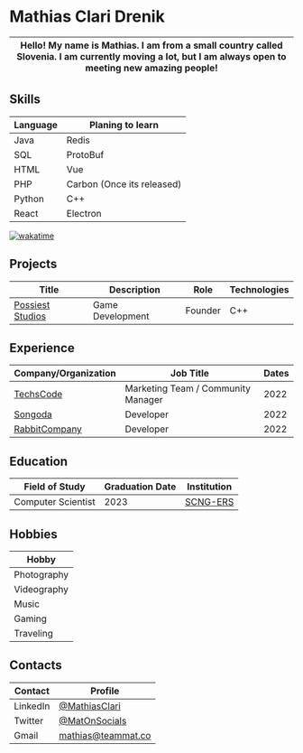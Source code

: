 
# Mathias Clari Drenik
|Hello! My name is Mathias. I am from a small country called Slovenia. I am currently moving a lot, but I am always open to meeting new amazing people! |
|----|

## Skills

| Language | Planing to learn |
| ----- | -----------|
| Java |  Redis |
| SQL | ProtoBuf |
| HTML | Vue |
| PHP | Carbon (Once its released) |
| Python | C++ |
| React | Electron |

[![wakatime](https://wakatime.com/badge/user/190d7e17-9dae-4f59-a20c-4d8593b186db.svg)](https://wakatime.com/@190d7e17-9dae-4f59-a20c-4d8593b186db)

## Projects

| Title | Description | Role | Technologies |
| ----- | ----------- | ---- | ------------ |
| [Possiest Studios](https://discord.possiest.com) | Game Development | Founder | C++ |

## Experience

| Company/Organization | Job Title | Dates |
| -------------------- | --------- | ----- |
| [TechsCode](https://techscode.com) | Marketing Team / Community Manager | 2022 |
| [Songoda](https://www.songoda.com/) | Developer | 2022 |
| [RabbitCompany](https://rabbit-company.com/) | Developer | 2022 |

## Education

| Field of Study | Graduation Date | Institution |
| ------------- | --------------- | ----------- |
| Computer Scientist | 2023 | [SCNG-ERS](https://ers.scng.si/) |

## Hobbies

| Hobby |
|----|
| Photography |
| Videography |
| Music |
| Gaming |
| Traveling |

## Contacts

| Contact | Profile |
| ------------ | ------- |
| LinkedIn | [@MathiasClari](https://www.linkedin.com/in/mathiasclari/) |
| Twitter | [@MatOnSocials](https://twitter.com/MatOnSocials) |
| Gmail | [mathias@teammat.co](mathias@teammat.co)|

